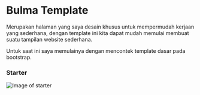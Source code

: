 # Bulma Template

Merupakan halaman yang saya desain khusus untuk mempermudah kerjaan yang sederhana, dengan template ini kita dapat mudah memulai membuat suatu tampilan website sederhana.

Untuk saat ini saya memulainya dengan mencontek template dasar pada bootstrap.

### Starter

![Image of starter](http://assets.duende.id/starter.jpg)
